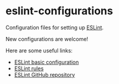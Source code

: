 # eslint-configurations
Configuration files for setting up [ESLint](http://eslint.org/).

New configurations are welcome!


Here are some useful links:
* [ESLint basic configuration](http://eslint.org/docs/user-guide/configuring)
* [ESLint rules](http://eslint.org/docs/rules/)
* [ESLint GitHub repository](https://github.com/eslint/eslint)